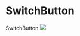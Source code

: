 # SwitchButton
SwitchButton
[![](https://jitpack.io/v/quibbler01/SwitchButton.svg)](https://jitpack.io/#quibbler01/SwitchButton)

